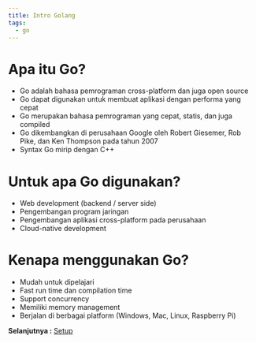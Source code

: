 ```yaml
---
title: Intro Golang
tags:
  - go
---
```


# Apa itu Go?

- Go adalah bahasa pemrograman cross-platform dan juga open source
- Go dapat digunakan untuk membuat aplikasi dengan performa yang cepat
- Go merupakan bahasa pemrograman yang cepat, statis, dan juga compiled
- Go dikembangkan di perusahaan Google oleh Robert Giesemer, Rob Pike, dan Ken Thompson pada tahun 2007
- Syntax Go mirip dengan C++

# Untuk apa Go digunakan?

- Web development (backend / server side)
- Pengembangan program jaringan
- Pengembangan aplikasi cross-platform pada perusahaan
- Cloud-native development

# Kenapa menggunakan Go?

- Mudah untuk dipelajari
- Fast run time dan compilation time
- Support concurrency
- Memiliki memory management
- Berjalan di berbagai platform (Windows, Mac, Linux, Raspberry Pi)

**Selanjutnya :** [Setup](/backend/go/basic/setup.md)
